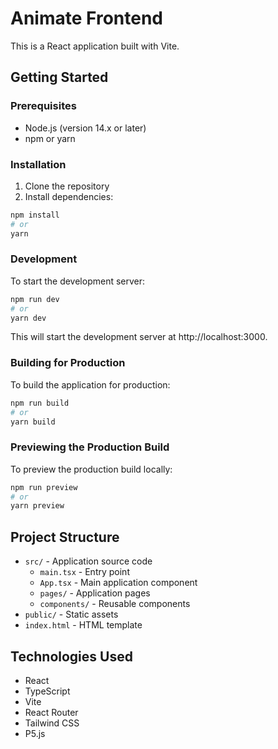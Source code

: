 # Animate Frontend

This is a React application built with Vite.

## Getting Started

### Prerequisites

- Node.js (version 14.x or later)
- npm or yarn

### Installation

1. Clone the repository
2. Install dependencies:

```bash
npm install
# or
yarn
```

### Development

To start the development server:

```bash
npm run dev
# or
yarn dev
```

This will start the development server at http://localhost:3000.

### Building for Production

To build the application for production:

```bash
npm run build
# or
yarn build
```

### Previewing the Production Build

To preview the production build locally:

```bash
npm run preview
# or
yarn preview
```

## Project Structure

- `src/` - Application source code
  - `main.tsx` - Entry point
  - `App.tsx` - Main application component
  - `pages/` - Application pages
  - `components/` - Reusable components
- `public/` - Static assets
- `index.html` - HTML template

## Technologies Used

- React
- TypeScript
- Vite
- React Router
- Tailwind CSS
- P5.js

